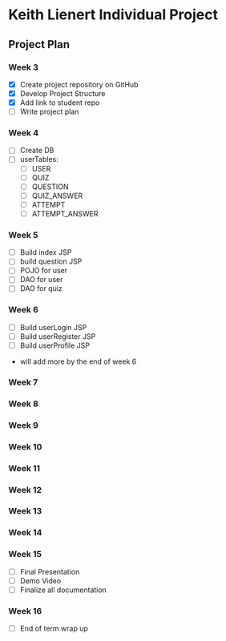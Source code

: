 # Keith Lienert Individual Project
## Project Plan

### Week 3
- [x] Create project repository on GitHub
- [x] Develop Project Structure
- [x] Add link to student repo
- [ ] Write project plan

### Week 4
- [ ] Create DB 
- [ ] userTables:
  - [ ] USER
  - [ ] QUIZ
  - [ ] QUESTION
  - [ ] QUIZ_ANSWER
  - [ ] ATTEMPT
  - [ ] ATTEMPT_ANSWER  
### Week 5
- [ ] Build index JSP
- [ ] build question JSP
- [ ] POJO for user
- [ ] DAO for user
- [ ] DAO for quiz
### Week 6
- [ ] Build userLogin JSP
- [ ] Build userRegister JSP
- [ ] Build userProfile JSP 

* will add more by the end of week 6
### Week 7
### Week 8
### Week 9
### Week 10
### Week 11
### Week 12
### Week 13
### Week 14
### Week 15
- [ ] Final Presentation
- [ ] Demo Video
- [ ] Finalize all documentation
### Week 16 
- [ ] End of term wrap up
